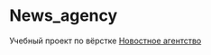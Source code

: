 # News_agency
Учебный проект по вёрстке
[Новостное агентство](https://fogenn.github.io/News_agency/)
